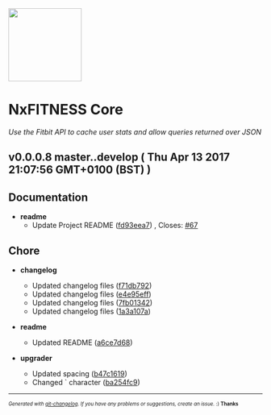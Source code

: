 <img width="145px" src="https://nxfifteen.me.uk/wp-content/uploads/2016/01/logo.png" />

# NxFITNESS Core

_Use the Fitbit API to cache user stats and allow queries returned over JSON_

## v0.0.0.8 master..develop ( Thu Apr 13 2017 21:07:56 GMT+0100 (BST) )



## Documentation
  - **readme**
    - Update Project README ([fd93eea7](https://nxfifteen.me.uk/gitlab/nx-fitness/nxfitness-core/commit/fd93eea7113b5f8c707e1a7011754ff4e4fdceb4)) , Closes: [#67](https://nxfifteen.me.uk/gitlab/nx-fitness/nxfitness-core/issues/67)





## Chore
  - **changelog**
    - Updated changelog files ([f71db792](https://nxfifteen.me.uk/gitlab/nx-fitness/nxfitness-core/commit/f71db792afd29cfc4d7423f85439ffdda7f069ab)) 
    - Updated changelog files ([e4e95eff](https://nxfifteen.me.uk/gitlab/nx-fitness/nxfitness-core/commit/e4e95eff698295251880a9ff01616470260715c0)) 
    - Updated changelog files ([7fb01342](https://nxfifteen.me.uk/gitlab/nx-fitness/nxfitness-core/commit/7fb01342845c79f1b7844af0db66dc925fd41de4)) 
    - Updated changelog files ([1a3a107a](https://nxfifteen.me.uk/gitlab/nx-fitness/nxfitness-core/commit/1a3a107aeffa829749310b8452004ae1702194f6)) 

  - **readme**
    - Updated README ([a6ce7d68](https://nxfifteen.me.uk/gitlab/nx-fitness/nxfitness-core/commit/a6ce7d687288e1fb5773adf86f87a6dc55640fd4)) 

  - **upgrader**
    - Updated spacing ([b47c1619](https://nxfifteen.me.uk/gitlab/nx-fitness/nxfitness-core/commit/b47c161995e7386b325036a18621d72fe7349533)) 
    - Changed ` character ([ba254fc9](https://nxfifteen.me.uk/gitlab/nx-fitness/nxfitness-core/commit/ba254fc9a24414121fb49913debf84c7f6d6cccc)) 





---
<sub><sup>*Generated with [git-changelog](https://nxfifteen.me.uk/gitlab/nxfifteen/git-changelog). If you have any problems or suggestions, create an issue.* :) **Thanks** </sub></sup>

